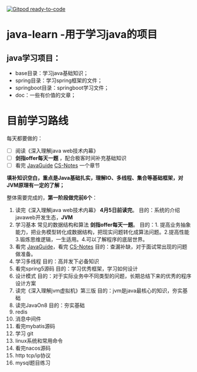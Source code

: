 [![Gitpod ready-to-code](https://img.shields.io/badge/Gitpod-ready--to--code-blue?logo=gitpod)](https://gitpod.io/#https://github.com/honins/java-learn)

# java-learn -用于学习java的项目
 ## java学习项目：
 - base目录：学习java基础知识；
 - spring目录：学习spring框架的文件；
 - springboot目录：springboot学习文件；
 - doc：一些有价值的文章；

# 目前学习路线

每天都要做的：

- [ ]  阅读《深入理解java web技术内幕》
- [ ]  **剑指offer每天一题** ，配合极客时间补充基础知识
- [ ]  看完 [JavaGuide](https://github.com/Snailclimb/JavaGuide) [CS-Notes](https://github.com/CyC2018/CS-Notes) 一个章节

**填补知识空白，重点是Java基础扎实，理解IO、多线程、集合等基础框架，对JVM原理有一定的了解；**

整体需要完成的，**第一阶段做完前6个**：

1. 读完《深入理解java web技术内幕》 **4月5日前读完**。
目的：系统的介绍javaweb开发生态，**JVM**
2. 学习基本 常见的数据结构和算法 **剑指offer每天一题**。
目的：1. 提高业务抽象能力，把业务模型转化成数据结构，把现实问题转化成算法问题。2.提高性能 3.锻炼思维逻辑，一生适用。4.可以了解程序的底层世界。
3. 看完 [JavaGuide](https://github.com/Snailclimb/JavaGuide)，看完 [CS-Notes](https://github.com/CyC2018/CS-Notes) 
目的：查漏补缺，对于面试常出现的问题做准备。
4. 学习多线程 
目的：高并发下必备知识
5. 看完spring5源码 
目的：学习优秀框架，学习如何设计
6. 设计模式 
目的：对于实际业务中不同类型的问题，长期总结下来的优秀的程序设计方案
7. 读完《深入理解jvm虚拟机》第三版 
目的：jvm是java最核心的知识，夯实基础
8. 读完JavaOn8 目的：夯实基础
9. redis
10. 消息中间件
11. 看完mybatis源码
12. 学习 git
13. linux系统和常用命令
14. 看完nacos源码
15. http tcp/ip协议
16. mysql题目练习